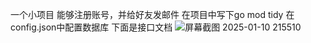 一个小项目
能够注册账号，并给好友发邮件
在项目中写下go mod tidy
在config.json中配置数据库
下面是接口文档
![屏幕截图 2025-01-10 215510](https://github.com/user-attachments/assets/c6f6d130-8a4a-40c1-988a-7694c2ddfeff)
